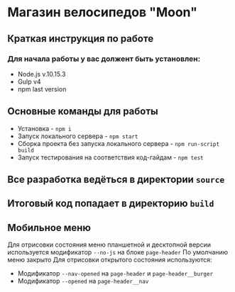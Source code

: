 # Магазин велосипедов "Moon"
## Краткая инструкция по работе
### Для начала работы у вас должент быть установлен:
* Node.js v.10.15.3
* Gulp v4
* npm last version
## Основные команды для работы
* Установка - `npm i`
* Запуск локального сервера - `npm start`
* Сборка проекта без запуска локального сервера - `npm run-script build`
* Запуск тестирования на соответствия код-гайдам - `npm test`

## Все разработка ведёться в директории `source`
## Итоговый код попадает в директорию `build`

## Мобильное меню
Для отрисовки состояния меню планшетной и десктопной версии используется модификатор `--no-js` на блоке `page-header`
По умолчанию меню закрыто
Для отрисовки открытого состояния используются:
* Модификатор `--nav-opened` на `page-header` и `page-header__burger`
* Модификатор `--opened` на `page-header__nav`
